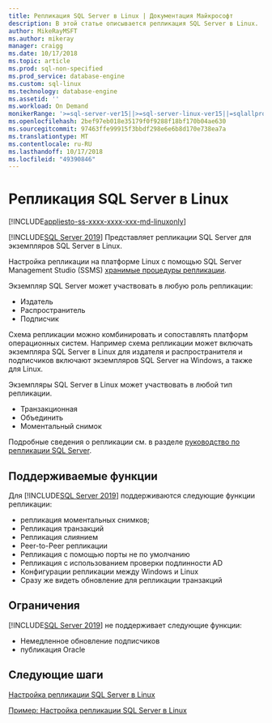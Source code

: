 ```yaml
---
title: Репликация SQL Server в Linux | Документация Майкрософт
description: В этой статье описывается репликация SQL Server в Linux.
author: MikeRayMSFT
ms.author: mikeray
manager: craigg
ms.date: 10/17/2018
ms.topic: article
ms.prod: sql-non-specified
ms.prod_service: database-engine
ms.custom: sql-linux
ms.technology: database-engine
ms.assetid: ''
ms.workload: On Demand
monikerRange: '>=sql-server-ver15||>=sql-server-linux-ver15||=sqlallproducts-allversions'
ms.openlocfilehash: 2bef97eb018e35179f0f9288f18bf170b04ae630
ms.sourcegitcommit: 97463ffe99915f3bbdf298e6e6b8d170e738ea7a
ms.translationtype: MT
ms.contentlocale: ru-RU
ms.lasthandoff: 10/17/2018
ms.locfileid: "49390846"
---
```

# <a name="sql-server-replication-on-linux"></a>Репликация SQL Server в Linux

[!INCLUDE[appliesto-ss-xxxx-xxxx-xxx-md-linuxonly](../includes/appliesto-ss-xxxx-xxxx-xxx-md-linuxonly.md)]

[!INCLUDE[SQL Server 2019](../includes/sssqlv15-md.md)] Представляет репликации SQL Server для экземпляров SQL Server в Linux.

Настройка репликации на платформе Linux с помощью SQL Server Management Studio (SSMS) [хранимые процедуры репликации](../relational-databases/system-stored-procedures/replication-stored-procedures-transact-sql.md).

Экземпляр SQL Server может участвовать в любую роль репликации:

* Издатель
* Распространитель
* Подписчик

Схема репликации можно комбинировать и сопоставлять платформ операционных систем. Например схема репликации может включать экземпляра SQL Server в Linux для издателя и распространителя и подписчиков включают экземпляров SQL Server на Windows, а также для Linux.

Экземпляры SQL Server в Linux может участвовать в любой тип репликации.

* Транзакционная
* Объединить
* Моментальный снимок

Подробные сведения о репликации см. в разделе [руководство по репликации SQL Server](../relational-databases/replication/sql-server-replication.md).

## <a name="supported-features"></a>Поддерживаемые функции

Для [!INCLUDE[SQL Server 2019](../includes/sssqlv15-md.md)] поддерживаются следующие функции репликации:

* репликация моментальных снимков;
* Репликация транзакций
* Репликация слиянием
* Peer-to-Peer репликации
* Репликация с помощью порты не по умолчанию <!--Add link to explanation-->
* Репликация с использованием проверки подлинности AD
* Конфигурации репликации между Windows и Linux
* Сразу же видеть обновление для репликации транзакций

## <a name="limitations"></a>Ограничения

[!INCLUDE[SQL Server 2019](../includes/sssqlv15-md.md)] не поддерживает следующие функции:

* Немедленное обновление подписчиков
* публикация Oracle

## <a name="next-steps"></a>Следующие шаги

[Настройка репликации SQL Server в Linux](sql-server-linux-replication-tutorial-tsql.md)

[Пример: Настройка репликации SQL Server в Linux](sql-server-linux-replication-configure.md)
